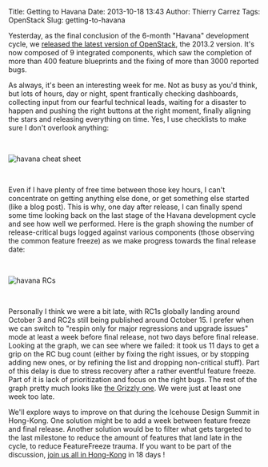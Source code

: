 Title: Getting to Havana
Date: 2013-10-18 13:43
Author: Thierry Carrez
Tags: OpenStack
Slug: getting-to-havana

Yesterday, as the final conclusion of the 6-month "Havana" development
cycle, we [released the latest version of
OpenStack](http://lists.openstack.org/pipermail/openstack-announce/2013-October/000151.html),
the 2013.2 version. It's now composed of 9 integrated components, which
saw the completion of more than 400 feature blueprints and the fixing of
more than 3000 reported bugs.

As always, it's been an interesting week for me. Not as busy as you'd
think, but lots of hours, day or night, spent frantically checking
dashboards, collecting input from our fearful technical leads, waiting
for a disaster to happen and pushing the right buttons at the right
moment, finally aligning the stars and releasing everything on time.
Yes, I use checklists to make sure I don't overlook anything:

 

![havana cheat sheet]({filename}/images/havana-cheatsheet.jpg)

 

Even if I have plenty of free time between those key hours, I can't
concentrate on getting anything else done, or get something else started
(like a blog post). This is why, one day after release, I can finally
spend some time looking back on the last stage of the Havana development
cycle and see how well we performed. Here is the graph showing the
number of release-critical bugs logged against various components (those
observing the common feature freeze) as we make progress towards the
final release date:

 

![havana RCs]({filename}/images/havana-rcs.png)

 

Personally I think we were a bit late, with RC1s globally landing around
October 3 and RC2s still being published around October 15. I prefer
when we can switch to "respin only for major regressions and upgrade
issues" mode at least a week before final release, not two days before
final release. Looking at the graph, we can see where we failed: it took
us 11 days to get a grip on the RC bug count (either by fixing the right
issues, or by stopping adding new ones, or by refining the list and
dropping non-critical stuff). Part of this delay is due to stress
recovery after a rather eventful feature freeze. Part of it is lack of
prioritization and focus on the right bugs. The rest of the graph pretty
much looks like [the Grizzly
one]({filename}/images/grizzly-rcs.png). We were
just at least one week too late.

We'll explore ways to improve on that during the Icehouse Design Summit
in Hong-Kong. One solution might be to add a week between feature freeze
and final release. Another solution would be to filter what gets
targeted to the last milestone to reduce the amount of features that
land late in the cycle, to reduce FeatureFreeze trauma. If you want to
be part of the discussion, [join us all in
Hong-Kong](http://www.openstack.org/summit/openstack-summit-hong-kong-2013)
in 18 days !

 
